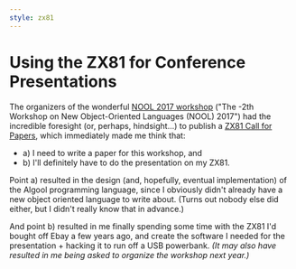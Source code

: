 ```yaml
---
style: zx81
---
```


# Using the ZX81 for Conference Presentations

The organizers of the wonderful [NOOL 2017 workshop](https://2017.splashcon.org/track/nool-2017) ("The -2th Workshop on New Object-Oriented Languages (NOOL) 2017") had the incredible foresight (or, perhaps, hindsight...) to publish a [ZX81 Call for Papers](http://dynamicaspects.org/nool17-cfp.pdf), which immediately made me think that:

* a) I need to write a paper for this workshop, and
* b) I'll definitely have to do the presentation on my ZX81.

Point a) resulted in the design (and, hopefully, eventual implementation) of the Algool programming language, since I obviously didn't already have a new object oriented language to write about. (Turns out nobody else did either, but I didn't really know that in advance.)

And point b) resulted in me finally spending some time with the ZX81 I'd bought off Ebay a few years ago, and create the software I needed for the presentation + hacking it to run off a USB powerbank. *(It may also have resulted in me being asked to organize the workshop next year.)*
